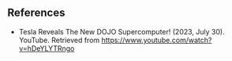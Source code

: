 ## References

- Tesla Reveals The New DOJO Supercomputer! (2023, July 30). YouTube. Retrieved from https://www.youtube.com/watch?v=hDeYLYTRngo
